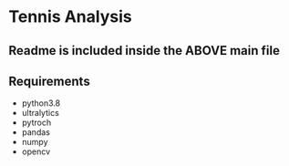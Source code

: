 
# Tennis Analysis

## Readme is included inside the ABOVE main file
## Requirements
* python3.8
* ultralytics
* pytroch
* pandas
* numpy 
* opencv
